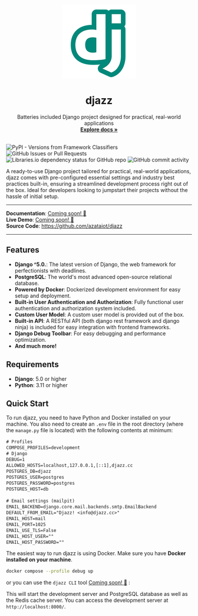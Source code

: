 <p align="center">
  <a href="https://github.com/azataiot/djazz/">
    <img src="assets/images/icon-teal-200.png" alt="django-template logo" width="200" height="200">
  </a>
</p>
<h1 align="center">djazz</h1>
<p align="center">
  Batteries included Django project designed for practical, real-world applications
  <br>
  <a href="#"><strong>Explore docs »</strong></a>
  <br>
  <br>
</p>

![PyPI - Versions from Framework Classifiers](https://img.shields.io/pypi/frameworkversions/django/djazz-cc?link=https%3A%2F%2Fdjazz.cc)
![GitHub Issues or Pull Requests](https://img.shields.io/github/issues/azataiot/djazz)
![Libraries.io dependency status for GitHub repo](https://img.shields.io/librariesio/github/azataiot/djazz)
![GitHub commit activity](https://img.shields.io/github/commit-activity/t/azataiot/djazz?logo=github)

A ready-to-use Django project tailored for practical, real-world applications, djazz comes with pre-configured essential
settings and industry best practices built-in, ensuring a streamlined development process right out of the box. Ideal
for developers looking to jumpstart their projects without the hassle of initial setup.

---

**Documentation**: [Coming soon! 🚧](#)  
**Live Demo**: [Coming soon! 🚧](#)  
**Source Code**: https://github.com/azataiot/djazz

---

## Features

- **Django ^5.0.**: The latest version of Django, the web framework for perfectionists with deadlines.
- **PostgreSQL**: The world's most advanced open-source relational database.
- **Powered by Docker**: Dockerized development environment for easy setup and deployment.
- **Built-in User Authentication and Authorization**: Fully functional user authentication and authorization system
  included.
- **Custom User Model**: A custom user model is provided out of the box.
- **Built-in API**: A RESTful API (both django rest framework and django ninja) is included for easy integration with
  frontend frameworks.
- **Django Debug Toolbar**: For easy debugging and performance optimization.
- **And much more!**

## Requirements

- **Django**: 5.0 or higher
- **Python**: 3.11 or higher

## Quick Start

To run djazz, you need to have Python and Docker installed on your machine. You also need to create an `.env` file in
the root directory (where the `manage.py` file is located) with the following contents at minimum:

```.dotenv
# Profiles
COMPOSE_PROFILES=development
# Django
DEBUG=1
ALLOWED_HOSTS=localhost,127.0.0.1,[::1],djazz.cc
POSTGRES_DB=djazz
POSTGRES_USER=postgres
POSTGRES_PASSWORD=postgres
POSTGRES_HOST=db

# Email settings (mailpit)
EMAIL_BACKEND=django.core.mail.backends.smtp.EmailBackend
DEFAULT_FROM_EMAIL="Djazz! <info@djazz.cc>"
EMAIL_HOST=mail
EMAIL_PORT=1025
EMAIL_USE_TLS=False
EMAIL_HOST_USER=""
EMAIL_HOST_PASSWORD=""
```

The easiest way to run djazz is using Docker. Make sure you have **Docker installed on your machine**.

```bash
docker compose --profile debug up
```

or you can use the `djazz CLI` tool [Coming soon! 🚧](#) :

This will start the development server and PostgreSQL database as well as the Redis cache server. You can access the
development server at `http://localhost:8000/`.

